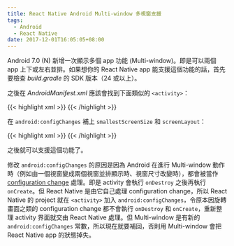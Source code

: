 ```yaml
---
title: React Native Android Multi-window 多視窗支援
tags:
  - Android
  - React Native
date: 2017-12-01T16:05:05+08:00
---
```



Android 7.0 (N) 新增一次顯示多個 app 功能 (Multi-window)。即是可以兩個 app 上下或左右並排。如果想你的 React Native app 能支援這個功能的話，首先要檢查 *build.gradle* 的 SDK 版本（24 或以上）。

之後在 *AndroidManifest.xml* 應該會找到下面類似的 `<activity>`：

{{< highlight xml >}}
<activity
    android:name=".MainActivity"
    android:label="@string/app_name"
    android:configChanges="keyboard|keyboardHidden|orientation|screenSize"
    android:windowSoftInputMode="adjustResize">
    <intent-filter>
        <action android:name="android.intent.action.MAIN" />
        <category android:name="android.intent.category.LAUNCHER" />
    </intent-filter>
</activity>
{{< /highlight >}}

在 `android:configChanges` 補上 `smallestScreenSize` 和 `screenLayout`：

{{< highlight xml >}}
<activity
    android:name=".MainActivity"
    android:label="@string/app_name"
    android:configChanges="keyboard|keyboardHidden|orientation|screenSize|smallestScreenSize|screenLayout"
    android:windowSoftInputMode="adjustResize">
    <intent-filter>
        <action android:name="android.intent.action.MAIN" />
        <category android:name="android.intent.category.LAUNCHER" />
    </intent-filter>
</activity>
{{< /highlight >}}

之後就可以支援這個功能了。

修改 `android:configChanges` 的原因是因為 Android 在進行 Multi-window 動作時（例如由一個視窗變成兩個視窗並排顯示時、視窗尺寸改變時），都會被當作 [configuration change](https://developer.android.com/guide/topics/resources/runtime-changes.html) 處理。即是 activity 會執行 `onDestroy` 之後再執行 `onCreate`。但 React Native 是由它自己處理 configuration change，所以 React Native 的 project 就在 `<activity>` 加入 `android:configChanges`，令原本因旋轉畫面之類的 configuration change 都不會執行 `onDestroy` 和 `onCreate`，重新整理 activity 界面就交由 React Native 處理。但 Multi-window 是有新的 `android:configChanges` 常數，所以現在就要補回，否則用 Multi-window 會把 React Native app 的狀態掉失。
